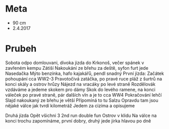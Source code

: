 # Meta
 * 90 cm
 * 2.4.2017

# Prubeh
Sobota odpo domlouvani, divoka jizda do Krkonoš, večer spánek v zavřeném kempu Zátiší
Nakoukání ze břehu za deště, syfon furt jede
Nasedačka Mýto benzínka, hafo kajakářů, pendl snadný
První jízda:
Začátek pohoupání cca WW2-3
Pravotočivá zatáčka, po pravé ruce pláž z šurtrů na konci skály a ostrov hrůzy
Nájezd na vracáky po levé straně
Rozdělovák vzdáváme a jedeme skokem pro dámy
Skok do levého ramene, na konci váleček po pravé straně, pár dalších vln a je to
cca WW4
Pokračování lehčí
Slajd nakoukaný ze břehu je větší
Přípomíná to tu Salzu
Opravdu tam jsou nějaké válce jak tvrdí kilometráž
Jedem za cizíma a opisujeme

Druhá jízda
Opět všichni 3
2nd run double fun
Ostrov v klidu
Na válce na konci trochu zapomínáme, první dobry, druhý jede jirka hlavou po dně
